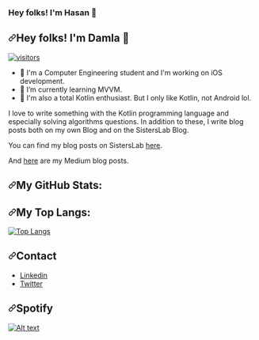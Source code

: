 ### Hey folks! I'm Hasan 👋


<div data-target="readme-toc.content" class="Box-body px-5 pb-5">
            <article class="markdown-body entry-content container-lg" itemprop="text"><h1 dir="auto"><a id="user-content-hey-folks-im-damla-" class="anchor" aria-hidden="true" href="#hey-folks-im-damla-"><svg class="octicon octicon-link" viewBox="0 0 16 16" version="1.1" width="16" height="16" aria-hidden="true"><path fill-rule="evenodd" d="M7.775 3.275a.75.75 0 001.06 1.06l1.25-1.25a2 2 0 112.83 2.83l-2.5 2.5a2 2 0 01-2.83 0 .75.75 0 00-1.06 1.06 3.5 3.5 0 004.95 0l2.5-2.5a3.5 3.5 0 00-4.95-4.95l-1.25 1.25zm-4.69 9.64a2 2 0 010-2.83l2.5-2.5a2 2 0 012.83 0 .75.75 0 001.06-1.06 3.5 3.5 0 00-4.95 0l-2.5 2.5a3.5 3.5 0 004.95 4.95l1.25-1.25a.75.75 0 00-1.06-1.06l-1.25 1.25a2 2 0 01-2.83 0z"></path></svg></a>Hey folks! I'm Damla <g-emoji class="g-emoji" alias="wave" fallback-src="https://github.githubassets.com/images/icons/emoji/unicode/1f44b.png">👋</g-emoji></h1>
<p dir="auto"><a target="_blank" rel="noopener noreferrer" href="https://camo.githubusercontent.com/d8b15cc2fc0130437098a2e6117203f66af5174838d5dac85760fe75b2928141/68747470733a2f2f76697369746f722d62616467652e676c697463682e6d652f62616467653f706167655f69643d64616d6c6163696d2e76697369746f722d6261646765"><img src="https://camo.githubusercontent.com/d8b15cc2fc0130437098a2e6117203f66af5174838d5dac85760fe75b2928141/68747470733a2f2f76697369746f722d62616467652e676c697463682e6d652f62616467653f706167655f69643d64616d6c6163696d2e76697369746f722d6261646765" alt="visitors" data-canonical-src="https://visitor-badge.glitch.me/badge?page_id=damlacim.visitor-badge" style="max-width: 100%;"></a></p>
<ul dir="auto">
<li><g-emoji class="g-emoji" alias="telescope" fallback-src="https://github.githubassets.com/images/icons/emoji/unicode/1f52d.png">🔭</g-emoji> I'm a Computer Engineering student and I'm working on iOS development.</li>
<li><g-emoji class="g-emoji" alias="seedling" fallback-src="https://github.githubassets.com/images/icons/emoji/unicode/1f331.png">🌱</g-emoji> I’m currently learning MVVM.</li>
<li><g-emoji class="g-emoji" alias="crystal_ball" fallback-src="https://github.githubassets.com/images/icons/emoji/unicode/1f52e.png">🔮</g-emoji> I'm also a total Kotlin enthusiast. But I only like Kotlin, not Android lol.</li>
</ul>
<p dir="auto">I love to write something with the Kotlin programming language and especially solving algorithms questions.
In addition to these, I write blog posts both on my own Blog and on the SistersLab Blog.</p>
<p dir="auto">You can find my blog posts on SistersLab <a href="https://sisterslab.co/yazar/damla-cim/" rel="nofollow">here</a>.</p>
<p dir="auto">And <a href="https://damlacim.medium.com" rel="nofollow">here</a> are my Medium blog posts.</p>
<h2 dir="auto"><a id="user-content-my-github-stats" class="anchor" aria-hidden="true" href="#my-github-stats"><svg class="octicon octicon-link" viewBox="0 0 16 16" version="1.1" width="16" height="16" aria-hidden="true"><path fill-rule="evenodd" d="M7.775 3.275a.75.75 0 001.06 1.06l1.25-1.25a2 2 0 112.83 2.83l-2.5 2.5a2 2 0 01-2.83 0 .75.75 0 00-1.06 1.06 3.5 3.5 0 004.95 0l2.5-2.5a3.5 3.5 0 00-4.95-4.95l-1.25 1.25zm-4.69 9.64a2 2 0 010-2.83l2.5-2.5a2 2 0 012.83 0 .75.75 0 001.06-1.06 3.5 3.5 0 00-4.95 0l-2.5 2.5a3.5 3.5 0 004.95 4.95l1.25-1.25a.75.75 0 00-1.06-1.06l-1.25 1.25a2 2 0 01-2.83 0z"></path></svg></a>My GitHub Stats:</h2>
<p dir="auto"><a target="_blank" rel="noopener noreferrer" href="github-readme-stats.vercel.app/api?username=hasaneke&show_icons=true&theme=merko" alt="Hasan's GitHub stats" data-canonical-src="https://github-readme-stats.vercel.app/api?username=damlacim&amp;show_icons=true&amp;theme=tokyonight" style="max-width: 100%;"></a></p>
<h2 dir="auto"><a id="user-content-my-top-langs" class="anchor" aria-hidden="true" href="#my-top-langs"><svg class="octicon octicon-link" viewBox="0 0 16 16" version="1.1" width="16" height="16" aria-hidden="true"><path fill-rule="evenodd" d="M7.775 3.275a.75.75 0 001.06 1.06l1.25-1.25a2 2 0 112.83 2.83l-2.5 2.5a2 2 0 01-2.83 0 .75.75 0 00-1.06 1.06 3.5 3.5 0 004.95 0l2.5-2.5a3.5 3.5 0 00-4.95-4.95l-1.25 1.25zm-4.69 9.64a2 2 0 010-2.83l2.5-2.5a2 2 0 012.83 0 .75.75 0 001.06-1.06 3.5 3.5 0 00-4.95 0l-2.5 2.5a3.5 3.5 0 004.95 4.95l1.25-1.25a.75.75 0 00-1.06-1.06l-1.25 1.25a2 2 0 01-2.83 0z"></path></svg></a>My Top Langs:</h2>
<p dir="auto"><a target="_blank" rel="noopener noreferrer" href="https://camo.githubusercontent.com/c8e277b0b27fcd8c9479f6c71046e3184a1346372dce9784d0f3b99999693da0/68747470733a2f2f6769746875622d726561646d652d73746174732e76657263656c2e6170702f6170692f746f702d6c616e67732f3f757365726e616d653d64616d6c6163696d266c61796f75743d636f6d70616374267468656d653d746f6b796f6e69676874"><img src="https://camo.githubusercontent.com/c8e277b0b27fcd8c9479f6c71046e3184a1346372dce9784d0f3b99999693da0/68747470733a2f2f6769746875622d726561646d652d73746174732e76657263656c2e6170702f6170692f746f702d6c616e67732f3f757365726e616d653d64616d6c6163696d266c61796f75743d636f6d70616374267468656d653d746f6b796f6e69676874" alt="Top Langs" data-canonical-src="https://github-readme-stats.vercel.app/api/top-langs/?username=damlacim&amp;layout=compact&amp;theme=tokyonight" style="max-width: 100%;"></a></p>
<h2 dir="auto"><a id="user-content-contact" class="anchor" aria-hidden="true" href="#contact"><svg class="octicon octicon-link" viewBox="0 0 16 16" version="1.1" width="16" height="16" aria-hidden="true"><path fill-rule="evenodd" d="M7.775 3.275a.75.75 0 001.06 1.06l1.25-1.25a2 2 0 112.83 2.83l-2.5 2.5a2 2 0 01-2.83 0 .75.75 0 00-1.06 1.06 3.5 3.5 0 004.95 0l2.5-2.5a3.5 3.5 0 00-4.95-4.95l-1.25 1.25zm-4.69 9.64a2 2 0 010-2.83l2.5-2.5a2 2 0 012.83 0 .75.75 0 001.06-1.06 3.5 3.5 0 00-4.95 0l-2.5 2.5a3.5 3.5 0 004.95 4.95l1.25-1.25a.75.75 0 00-1.06-1.06l-1.25 1.25a2 2 0 01-2.83 0z"></path></svg></a>Contact</h2>
<ul dir="auto">
<li><a href="https://www.linkedin.com/in/hasaneke/" rel="nofollow">Linkedin</a></li>
<li><a href="https://twitter.com/elowendark" rel="nofollow">Twitter</a></li>
</ul>
<h2 dir="auto"><a id="user-content-spotify" class="anchor" aria-hidden="true" href="#spotify"><svg class="octicon octicon-link" viewBox="0 0 16 16" version="1.1" width="16" height="16" aria-hidden="true"><path fill-rule="evenodd" d="M7.775 3.275a.75.75 0 001.06 1.06l1.25-1.25a2 2 0 112.83 2.83l-2.5 2.5a2 2 0 01-2.83 0 .75.75 0 00-1.06 1.06 3.5 3.5 0 004.95 0l2.5-2.5a3.5 3.5 0 00-4.95-4.95l-1.25 1.25zm-4.69 9.64a2 2 0 010-2.83l2.5-2.5a2 2 0 012.83 0 .75.75 0 001.06-1.06 3.5 3.5 0 00-4.95 0l-2.5 2.5a3.5 3.5 0 004.95 4.95l1.25-1.25a.75.75 0 00-1.06-1.06l-1.25 1.25a2 2 0 01-2.83 0z"></path></svg></a>Spotify</h2>
<p dir="auto"><a target="_blank" rel="noopener noreferrer" href="https://camo.githubusercontent.com/2873de6ad75a513c7b76508c80f84db9d4d5c11f1fd8c8c5c7ce4c77de8b778f/68747470733a2f2f73706f746966792d726563656e746c792d706c617965642d726561646d652e76657263656c2e6170702f6170693f757365723d64616d6c6163696d26636f756e743d31"><img src="https://camo.githubusercontent.com/2873de6ad75a513c7b76508c80f84db9d4d5c11f1fd8c8c5c7ce4c77de8b778f/68747470733a2f2f73706f746966792d726563656e746c792d706c617965642d726561646d652e76657263656c2e6170702f6170693f757365723d64616d6c6163696d26636f756e743d31" alt="Alt text" data-canonical-src="https://spotify-recently-played-readme.vercel.app/api?user=damlacim&amp;count=1" style="max-width: 100%;"></a></p>
</article>
</div>
